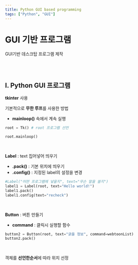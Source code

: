 ```yaml
---
title: Python GUI based programming
tags: ["Python", "GUI"]
---
```




# GUI 기반 프로그램

GUI기반 데스크탑 프로그램 제작

<br><br>

## I. Python GUI 프로그램

**tkinter** 사용

기본적으로 **무한 루프**를 사용한 방법

- **mainloop()** 속에서 계속 실행

```python
root = Tk()	# root 프로그램 선언

root.mainloop()
```

<br>

**Label** : text 집어넣어 띄우기

- **.pack()** : 기본 위치에 띄우기
- **.config()** : 지정된 label의 설정을 변경

```python
#Label("어떤 프로그램에 넣을지", text="무슨 말을 쓸지")
label1 = Label(root, text="Hello world!")
label1.pack()
label1.config(text="recheck")
```

<br>

**Button** : 버튼 만들기

- **command** : 클릭시 실행할 함수

```python
button2 = Button(root, text="긁을 정보", command=webtoonList)
button2.pack()
```

<br>

객체를 **선언한순서**에 따라 위치 선정